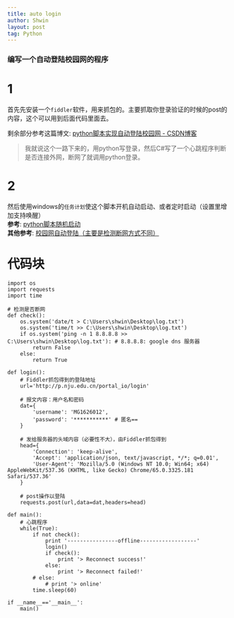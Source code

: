 ```yaml
---
title: auto login
author: Shwin
layout: post
tag: Python
---
```


### 编写一个自动登陆校园网的程序

# 1
首先先安装一个`fiddler`软件，用来抓包的。主要抓取你登录验证的时候的post的内容，这个可以用到后面代码里面去。

剩余部分参考这篇博文: [python脚本实现自动登陆校园网 - CSDN博客](https://blog.csdn.net/abitch/article/details/51939879)  
> 我就说这个一路下来的，用python写登录，然后C#写了一个心跳程序判断是否连接外网，断网了就调用python登录。  

# 2
然后使用windows的`任务计划`使这个脚本开机自动启动、或者定时启动（设置里增加支持唤醒）  
**参考**: [python脚本随机启动](http://www.cnblogs.com/nju2014/p/5496367.html)  
**其他参考**: [校园网自动登陆（主要是检测断网方式不同）](http://www.cnblogs.com/bbbbbq/p/5474912.html)  

# 代码块
```
import os
import requests
import time

# 检测是否断网
def check():
	os.system('date/t > C:\Users\shwin\Desktop\log.txt')
	os.system('time/t >> C:\Users\shwin\Desktop\log.txt')
	if os.system('ping -n 1 8.8.8.8 >> C:\Users\shwin\Desktop\log.txt'): # 8.8.8.8: google dns 服务器
		return False
	else:
		return True
		
def login():
  	# Fiddler抓包得到的登陆地址
	url='http://p.nju.edu.cn/portal_io/login'
    
    # 报文内容：用户名和密码
	dat={
		'username': 'MG1626012',
		'password': '***********' # 匿名== 
	}
    
    # 发给服务器的头域内容（必要性不大），由Fiddler抓包得到
	head={
		'Connection': 'keep-alive',
		'Accept': 'application/json, text/javascript, */*; q=0.01',
		'User-Agent': 'Mozilla/5.0 (Windows NT 10.0; Win64; x64) AppleWebKit/537.36 (KHTML, like Gecko) Chrome/65.0.3325.181 Safari/537.36'
	}
    
    # post操作以登陆
	requests.post(url,data=dat,headers=head)
	
def main():
  	# 心跳程序
	while(True):
		if not check():
			print '----------------offline------------------'
			login()
			if check():
				print '> Reconnect success!'
			else:
				print '> Reconnect failed!'
		# else:
			# print '> online'
		time.sleep(60)
		
if __name__=='__main__':
	main()
```